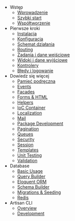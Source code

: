 - Wstęp
    - [Wprowadzenie](/introduction)
    - [Szybki start](/quick)
    - [Współtworzenie](/contributing)
- Pierwsze kroki
    - [Instalacja](/installation)
    - [Konfiguracja](/configuration)
    - [Schemat działania](/lifecycle)
    - [Routing](/routing)
    - [Żądania i dane wejściowe](/requests)
    - [Widoki i dane wyjściowe](/responses)
    - [Kontrolery](/controllers)
    - [Błędy i logowanie](/errors)
- Dowiedz się więcej
    - [Pamięć podręczna](/cache)
    - [Events](/events)
    - [Facades](/facades)
    - [Forms & HTML](/html)
    - [Helpers](/helpers)
    - [IoC Container](/ioc)
    - [Localization](/localization)
    - [Mail](/mail)
    - [Package Development](/packages)
    - [Pagination](/pagination)
    - [Queues](/queues)
    - [Security](/security)
    - [Session](/session)
    - [Templates](/templates)
    - [Unit Testing](/testing)
    - [Validation](/validation)
- Database
    - [Basic Usage](/database)
    - [Query Builder](/queries)
    - [Eloquent ORM](/eloquent)
    - [Schema Builder](/schema)
    - [Migrations & Seeding](/migrations)
    - [Redis](/redis)
- Artisan CLI
    - [Overview](/artisan)
    - [Development](/commands)